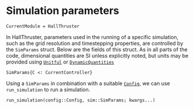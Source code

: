 # Simulation parameters

```@meta
CurrentModule = HallThruster
```

In HallThruster, parameters used in the running of a specific simulation, such as the grid resolution and timestepping properties, are controlled by the `SimParams` struct.
Below are the fields of this struct.
As in all parts of the code, dimensional quantities are SI unless explicitly noted, but units may be provided using [`Unitful`](https://github.com/PainterQubits/Unitful.jl) or [`DynamicQuantities`](https://github.com/SymbolicML/DynamicQuantities.jl)

```@docs
SimParams{C <: CurrentController}
```

Using a `SimParams` in combination with a suitable [`Config`](../reference/config.md), we can use `run_simulation` to run a simulation.

```@docs
run_simulation(config::Config, sim::SimParams; kwargs...)
```
